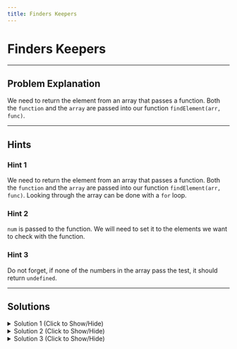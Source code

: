 ```yaml
---
title: Finders Keepers
---
```


# Finders Keepers

---
## Problem Explanation
We need to return the element from an array that passes a function. Both the `function` and the `array` are passed into our function `findElement(arr, func)`.



---
## Hints

### Hint 1
We need to return the element from an array that passes a function. Both the `function` and the `array` are passed into our function `findElement(arr, func)`. Looking through the array can be done with a `for` loop.

### Hint 2
`num` is passed to the function. We will need to set it to the elements we want to check with the function.

### Hint 3
Do not forget, if none of the numbers in the array pass the test, it should return `undefined`.


---
## Solutions

<details><summary>Solution 1 (Click to Show/Hide)</summary>

```javascript
function findElement(arr, func) {
  let num = 0;

  for (var i = 0; i < arr.length; i++) {
    num = arr[i];
    if (func(num)) {
      return num;
    }
  }

  return undefined;
}
```

#### Code Explanation

* Challenge asks us to look through array. This is done using a `for` loop.
* The `num` variable is being passed into the function, so we set it to each index in our array.
* The pre-defined function already checks each number for us, so if it is "true", we return that num.
* If none of the numbers in the array pass the function's test, we return undefined.

</details>

<details><summary>Solution 2 (Click to Show/Hide)</summary>

```javascript
function findElement(arr, func) {

if (arr.filter(func).slice(0,1) <= 0) {
  return undefined;
}

else {
  return arr.filter(func).slice(0,1);
}

}
```

#### Relevant Links

*   [Array.prototype.filter](https://guide.freecodecamp.org/javascript/standard-objects/array/array-prototype-filter/)
*   [Array.prototype.slice](https://guide.freecodecamp.org/javascript/standard-objects/array/array-prototype-slice/)

#### Code Explanation

* Using the `filter` method, you can produce a new array which includes the numbers that pass the `func` test
* Adding `slice` to this, you can return the first number in the array
* The if statement tests if any numbers in the array pass the test by checking if a number greater than 0 was returned

</details>

<details><summary>Solution 3 (Click to Show/Hide)</summary>

```javascript
function findElement(arr, func) {
  return arr[arr.map(func).indexOf(true)];
}
```

#### Code Explanation

1. Look through the array given in the 1st paramater "arr" using the .map() method
2. Use the function in the 2nd parameter as the callback function in arr.map()
3. Acquire the index of the first number that meets the condition in the function.
4. Use that index to display the first available number that meets the condition.

</details>

